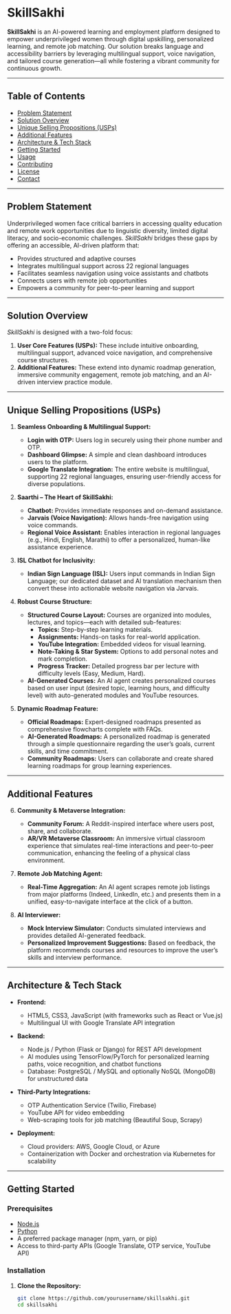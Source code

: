 # SkillSakhi

**SkillSakhi** is an AI-powered learning and employment platform designed to empower underprivileged women through digital upskilling, personalized learning, and remote job matching. Our solution breaks language and accessibility barriers by leveraging multilingual support, voice navigation, and tailored course generation—all while fostering a vibrant community for continuous growth.

---

## Table of Contents

- [Problem Statement](#problem-statement)
- [Solution Overview](#solution-overview)
- [Unique Selling Propositions (USPs)](#unique-selling-propositions-usps)
- [Additional Features](#additional-features)
- [Architecture & Tech Stack](#architecture--tech-stack)
- [Getting Started](#getting-started)
- [Usage](#usage)
- [Contributing](#contributing)
- [License](#license)
- [Contact](#contact)

---

## Problem Statement

Underprivileged women face critical barriers in accessing quality education and remote work opportunities due to linguistic diversity, limited digital literacy, and socio-economic challenges. *SkillSakhi* bridges these gaps by offering an accessible, AI-driven platform that:
- Provides structured and adaptive courses
- Integrates multilingual support across 22 regional languages
- Facilitates seamless navigation using voice assistants and chatbots
- Connects users with remote job opportunities
- Empowers a community for peer-to-peer learning and support

---

## Solution Overview

*SkillSakhi* is designed with a two-fold focus:
1. **User Core Features (USPs):** These include intuitive onboarding, multilingual support, advanced voice navigation, and comprehensive course structures.
2. **Additional Features:** These extend into dynamic roadmap generation, immersive community engagement, remote job matching, and an AI-driven interview practice module.

---

## Unique Selling Propositions (USPs)

1. **Seamless Onboarding & Multilingual Support:**
   - **Login with OTP:** Users log in securely using their phone number and OTP.
   - **Dashboard Glimpse:** A simple and clean dashboard introduces users to the platform.
   - **Google Translate Integration:** The entire website is multilingual, supporting 22 regional languages, ensuring user-friendly access for diverse populations.

2. **Saarthi – The Heart of SkillSakhi:**
   - **Chatbot:** Provides immediate responses and on-demand assistance.
   - **Jarvais (Voice Navigation):** Allows hands-free navigation using voice commands.
   - **Regional Voice Assistant:** Enables interaction in regional languages (e.g., Hindi, English, Marathi) to offer a personalized, human-like assistance experience.

3. **ISL Chatbot for Inclusivity:**
   - **Indian Sign Language (ISL):** Users input commands in Indian Sign Language; our dedicated dataset and AI translation mechanism then convert these into actionable website navigation via Jarvais.

4. **Robust Course Structure:**
   - **Structured Course Layout:** Courses are organized into modules, lectures, and topics—each with detailed sub-features:
     - **Topics:** Step-by-step learning materials.
     - **Assignments:** Hands-on tasks for real-world application.
     - **YouTube Integration:** Embedded videos for visual learning.
     - **Note-Taking & Star System:** Options to add personal notes and mark completion.
     - **Progress Tracker:** Detailed progress bar per lecture with difficulty levels (Easy, Medium, Hard).
   - **AI-Generated Courses:** An AI agent creates personalized courses based on user input (desired topic, learning hours, and difficulty level) with auto-generated modules and YouTube resources.

5. **Dynamic Roadmap Feature:**
   - **Official Roadmaps:** Expert-designed roadmaps presented as comprehensive flowcharts complete with FAQs.
   - **AI-Generated Roadmaps:** A personalized roadmap is generated through a simple questionnaire regarding the user’s goals, current skills, and time commitment.
   - **Community Roadmaps:** Users can collaborate and create shared learning roadmaps for group learning experiences.

---

## Additional Features

6. **Community & Metaverse Integration:**
   - **Community Forum:** A Reddit-inspired interface where users post, share, and collaborate.
   - **AR/VR Metaverse Classroom:** An immersive virtual classroom experience that simulates real-time interactions and peer-to-peer communication, enhancing the feeling of a physical class environment.

7. **Remote Job Matching Agent:**
   - **Real-Time Aggregation:** An AI agent scrapes remote job listings from major platforms (Indeed, LinkedIn, etc.) and presents them in a unified, easy-to-navigate interface at the click of a button.

8. **AI Interviewer:**
   - **Mock Interview Simulator:** Conducts simulated interviews and provides detailed AI-generated feedback.
   - **Personalized Improvement Suggestions:** Based on feedback, the platform recommends courses and resources to improve the user’s skills and interview performance.

---

## Architecture & Tech Stack

- **Frontend:**
  - HTML5, CSS3, JavaScript (with frameworks such as React or Vue.js)
  - Multilingual UI with Google Translate API integration

- **Backend:**
  - Node.js / Python (Flask or Django) for REST API development
  - AI modules using TensorFlow/PyTorch for personalized learning paths, voice recognition, and chatbot functions
  - Database: PostgreSQL / MySQL and optionally NoSQL (MongoDB) for unstructured data

- **Third-Party Integrations:**
  - OTP Authentication Service (Twilio, Firebase)
  - YouTube API for video embedding
  - Web-scraping tools for job matching (Beautiful Soup, Scrapy)

- **Deployment:**
  - Cloud providers: AWS, Google Cloud, or Azure
  - Containerization with Docker and orchestration via Kubernetes for scalability

---

## Getting Started

### Prerequisites

- [Node.js](https://nodejs.org/)
- [Python](https://www.python.org/)
- A preferred package manager (npm, yarn, or pip)
- Access to third-party APIs (Google Translate, OTP service, YouTube API)

### Installation

1. **Clone the Repository:**

   ```bash
   git clone https://github.com/yourusername/skillsakhi.git
   cd skillsakhi
